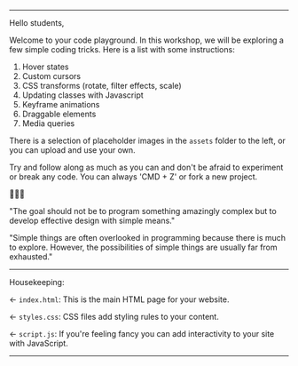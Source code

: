 -----

Hello students,

Welcome to your code playground.
In this workshop, we will be exploring a few simple coding tricks.
Here is a list with some instructions:

1. Hover states
2. Custom cursors
3. CSS transforms (rotate, filter effects, scale)
4. Updating classes with Javascript
5. Keyframe animations
6. Draggable elements
7. Media queries

There is a selection of placeholder images in the `assets` folder to the left, or you can upload and use your own.

Try and follow along as much as you can and don't be afraid to experiment or break any code. You can always 'CMD + Z' or fork a new project. 

🔮🔮🔮

"The goal should not be to program something amazingly complex but to develop effective design with simple means."

"Simple things are often overlooked in programming because there is much to explore. However, the possibilities of simple things are usually far from exhausted."

-----

Housekeeping:

← `index.html`: This is the main HTML page for your website.

← `styles.css`: CSS files add styling rules to your content.

← `script.js`: If you're feeling fancy you can add interactivity to your site with JavaScript.

-----